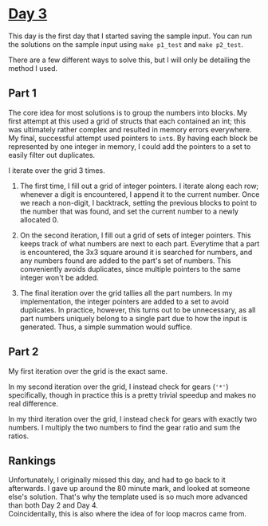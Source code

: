 # [Day 3](https://adventofcode.com/2023/day/3)

This day is the first day that I started saving the sample input. You can
run the solutions on the sample input using `make p1_test` and `make p2_test`.

There are a few different ways to solve this, but I will only be detailing the
method I used.

## Part 1

The core idea for most solutions is to group the numbers into blocks. My first
attempt at this used a grid of structs that each contained an int; this was
ultimately rather complex and resulted in memory errors everywhere. My final,
successful attempt used pointers to `int`s. By having each block be represented
by one integer in memory, I could add the pointers to a set to easily filter out
duplicates.

I iterate over the grid 3 times.
1. The first time, I fill out a grid of integer pointers. I iterate along each
row; whenever a digit is encountered, I append it to the current number. Once we
reach a non-digit, I backtrack, setting the previous blocks to point to the
number that was found, and set the current number to a newly allocated 0.

2. On the second iteration, I fill out a grid of sets of integer pointers. This
keeps track of what numbers are next to each part. Everytime that a part is
encountered, the 3x3 square around it is searched for numbers, and any numbers
found are added to the part's set of numbers. This conveniently avoids duplicates,
since multiple pointers to the same integer won't be added.

3. The final iteration over the grid tallies all the part numbers. In my
implementation, the integer pointers are added to a set to avoid duplicates. In
practice, however, this turns out to be unnecessary, as all part numbers uniquely
belong to a single part due to how the input is generated. Thus, a simple summation
would suffice.

## Part 2

My first iteration over the grid is the exact same.

In my second iteration over the grid, I instead check for gears (`'*'`) specifically,
though in practice this is a pretty trivial speedup and makes no real difference.

In my third iteration over the grid, I instead check for gears with exactly two
numbers. I multiply the two numbers to find the gear ratio and sum the ratios.

## Rankings

Unfortunately, I originally missed this day, and had to go back to it afterwards.
I gave up around the 80 minute mark, and looked at someone else's solution. That's
why the template used is so much more advanced than both Day 2 and Day 4.  
Coincidentally, this is also where the idea of for loop macros came from.

